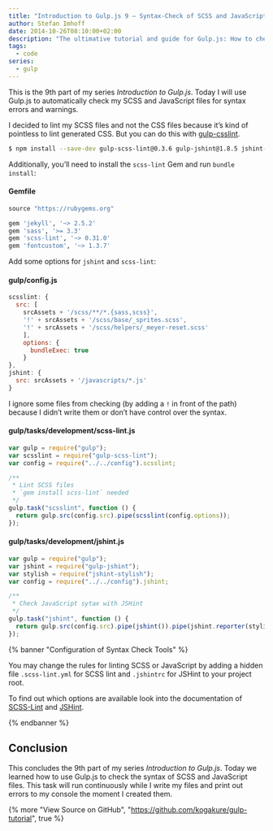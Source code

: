 ```yaml
---
title: "Introduction to Gulp.js 9 – Syntax-Check of SCSS and JavaScript"
author: Stefan Imhoff
date: 2014-10-26T08:10:00+02:00
description: "The ultimative tutorial and guide for Gulp.js: How to check the syntax of SCSS and JavaScript files."
tags:
  - code
series:
  - gulp
---
```


This is the 9th part of my series _Introduction to Gulp.js_. Today I will use Gulp.js to automatically check my SCSS and JavaScript files for syntax errors and warnings.

I decided to lint my SCSS files and not the CSS files because it’s kind of pointless to lint generated CSS. But you can do this with [gulp-csslint](https://www.npmjs.com/package/gulp-csslint/).

```bash
$ npm install --save-dev gulp-scss-lint@0.3.6 gulp-jshint@1.8.5 jshint-stylish@2.0.1
```

Additionally, you’ll need to install the `scss-lint` Gem and run `bundle install`:

#### Gemfile

```ruby
source "https://rubygems.org"

gem 'jekyll', '~> 2.5.2'
gem 'sass', '>= 3.3'
gem 'scss-lint', '~> 0.31.0'
gem 'fontcustom', '~> 1.3.7'
```

Add some options for `jshint` and `scss-lint`:

#### gulp/config.js

```javascript
scsslint: {
  src: [
    srcAssets + '/scss/**/*.{sass,scss}',
    '!' + srcAssets + '/scss/base/_sprites.scss',
    '!' + srcAssets + '/scss/helpers/_meyer-reset.scss'
    ],
    options: {
      bundleExec: true
    }
},
jshint: {
  src: srcAssets + '/javascripts/*.js'
}
```

I ignore some files from checking (by adding a `!` in front of the path) because I didn’t write them or don’t have control over the syntax.

#### gulp/tasks/development/scss-lint.js

```javascript
var gulp = require("gulp");
var scsslint = require("gulp-scss-lint");
var config = require("../../config").scsslint;

/**
 * Lint SCSS files
 * `gem install scss-lint` needed
 */
gulp.task("scsslint", function () {
  return gulp.src(config.src).pipe(scsslint(config.options));
});
```

#### gulp/tasks/development/jshint.js

```javascript
var gulp = require("gulp");
var jshint = require("gulp-jshint");
var stylish = require("jshint-stylish");
var config = require("../../config").jshint;

/**
 * Check JavaScript sytax with JSHint
 */
gulp.task("jshint", function () {
  return gulp.src(config.src).pipe(jshint()).pipe(jshint.reporter(stylish));
});
```

{% banner "Configuration of Syntax Check Tools" %}

You may change the rules for linting SCSS or JavaScript by adding a hidden file `.scss-lint.yml` for SCSS lint and `.jshintrc` for JSHint to your project root.

To find out which options are available look into the documentation of [SCSS-Lint](https://github.com/brigade/scss-lint) and [JSHint](https://jshint.com/docs/).

{% endbanner %}

## Conclusion

This concludes the 9th part of my series _Introduction to Gulp.js_. Today we learned how to use Gulp.js to check the syntax of SCSS and JavaScript files. This task will run continuously while I write my files and print out errors to my console the moment I created them.

{% more "View Source on GitHub", "https://github.com/kogakure/gulp-tutorial", true %}
